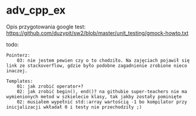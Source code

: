 # adv_cpp_ex

Opis przygotowania google test: https://github.com/duzypit/sw2/blob/master/unit_testing/gmock-howto.txt

todo:

    Pointerz:
        03: nie jestem pewien czy o to chodziło. Na zajęciach pojawił się link ze stackoverflow, gdzie było podobne zagadnienie zrobione nieco inaczej.

    Templates:
        01: jak zrobić operator+?
        02: jak zrobić begin(), end()? na githubie super-teachers nie ma wymienionych metod w szkielecie klasy, tak jakby zostały pominięte
        02: musiałem wypełnić std::array wartością -1 bo kompilator przy inicjalizacji wkładał 0 i testy nie przechodziły ;)
